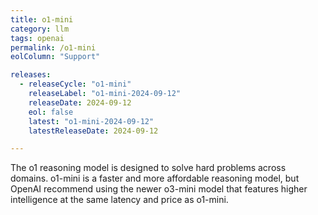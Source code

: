```yaml
---
title: o1-mini
category: llm
tags: openai
permalink: /o1-mini
eolColumn: "Support"

releases:
  - releaseCycle: "o1-mini"
    releaseLabel: "o1-mini-2024-09-12"
    releaseDate: 2024-09-12
    eol: false
    latest: "o1-mini-2024-09-12"
    latestReleaseDate: 2024-09-12

---
```

The o1 reasoning model is designed to solve hard problems across domains. o1-mini is a faster and more affordable reasoning model, but OpenAI recommend using the newer o3-mini model that features higher intelligence at the same latency and price as o1-mini.
